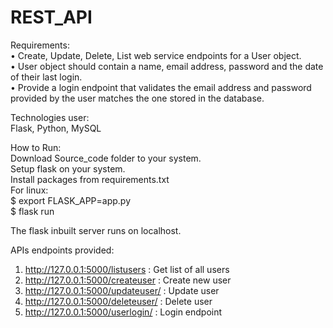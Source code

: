 # REST_API

Requirements: <br>
• Create, Update, Delete, List web service endpoints for a User object. <br>
• User object should contain a name, email address, password and the date of their last login. <br>
• Provide a login endpoint that validates the email address and password provided by the user matches the one stored in the database. <br>

Technologies user: <br>
Flask, Python, MySQL <br>

How to Run: <br>
Download Source_code folder to your system. <br>
Setup flask on your system. <br>
Install packages from requirements.txt <br>
For linux: <br>
  $ export FLASK_APP=app.py <br>
  $ flask run <br>

The flask inbuilt server runs on localhost. <br>

APIs endpoints provided: <br>
1. http://127.0.0.1:5000/listusers  : Get list of all users <br>
2. http://127.0.0.1:5000/createuser : Create new user <br>
3. http://127.0.0.1:5000/updateuser/<email> : Update user <br>
4. http://127.0.0.1:5000/deleteuser/<email> : Delete user <br>
5. http://127.0.0.1:5000/userlogin/<email> : Login endpoint <br>


